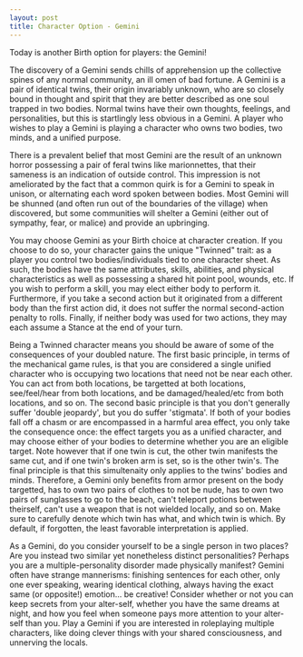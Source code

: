 ```yaml
---
layout: post
title: Character Option - Gemini
---
```


Today is another Birth option for players: the Gemini!

The discovery of a Gemini sends chills of apprehension up the collective spines of any normal community, an ill omen of bad fortune. A Gemini is a pair of identical twins, their origin invariably unknown, who are so closely bound in thought and spirit that they are better described as one soul trapped in two bodies. Normal twins have their own thoughts, feelings, and personalities, but this is startlingly less obvious in a Gemini. A player who wishes to play a Gemini is playing a character who owns two bodies, two minds, and a unified purpose.

There is a prevalent belief that most Gemini are the result of an unknown horror possessing a pair of feral twins like marionnettes, that their sameness is an indication of outside control. This impression is not ameliorated by the fact that a common quirk is for a Gemini to speak in unison, or alternating each word spoken between bodies. Most Gemini will be shunned (and often run out of the boundaries of the village) when discovered, but some communities will shelter a Gemini (either out of sympathy, fear, or malice) and provide an upbringing.

You may choose Gemini as your Birth choice at character creation. If you choose to do so, your character gains the unique "Twinned" trait: as a player you control two bodies/individuals tied to one character sheet. As such, the bodies have the same attributes, skills, abilities, and physical characteristics as well as possessing a shared hit point pool, wounds, etc. If you wish to perform a skill, you may elect either body to perform it. Furthermore, if you take a second action but it originated from a different body than the first action did, it does not suffer the normal second-action penalty to rolls. Finally, if neither body was used for two actions, they may each assume a Stance at the end of your turn.

Being a Twinned character means you should be aware of some of the consequences of your doubled nature. The first basic principle, in terms of the mechanical game rules, is that you are considered a single unified character who is occupying two locations that need not be near each other. You can act from both locations, be targetted at both locations, see/feel/hear from both locations, and be damaged/healed/etc from both locations, and so on.
The second basic principle is that you don't generally suffer 'double jeopardy', but you do suffer 'stigmata'. If both of your bodies fall off a chasm or are encompassed in a harmful area effect, you only take the consequence once: the effect targets you as a unified character, and may choose either of your bodies to determine whether you are an eligible target. Note however that if one twin is cut, the other twin manifests the same cut, and if one twin's broken arm is set, so is the other twin's.
The final principle is that this simultenaity only applies to the twins' bodies and minds. Therefore, a Gemini only benefits from armor present on the body targetted, has to own two pairs of clothes to not be nude, has to own two pairs of sunglasses to go to the beach, can't teleport potions between theirself, can't use a weapon that is not wielded locally, and so on. Make sure to carefully denote which twin has what, and which twin is which. By default, if forgotten, the least favorable interpretation is applied.

As a Gemini, do you consider yourself to be a single person in two places? Are you instead two similar yet nonetheless distinct personalities? Perhaps you are a multiple-personality disorder made physically manifest? Gemini often have strange mannerisms: finishing sentences for each other, only one ever speaking, wearing identical clothing, always having the exact same (or opposite!) emotion... be creative! Consider whether or not you can keep secrets from your alter-self, whether you have the same dreams at night, and how you feel when someone pays more attention to your alter-self than you. Play a Gemini if you are interested in roleplaying multiple characters, like doing clever things with your shared consciousness, and unnerving the locals.
